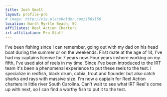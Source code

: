```yaml
---
title: Josh Small
layout: profile-pro
# image: http://via.placeholder.com/150x150
location: North Myrtle Beach, SC
affiliates: Reel Action Charters
irt-affiliation: Pro Staff
---
```


I’ve  been fishing since I can remember,  going out with my dad on his head boat during the summer or on the weekends.  First mate at the age of 14, I've had my captains license for 7 years now. Four years inshore working on my fifth, I've used alot of reels in my time. Since I've been introduced to the IRT team it's been a phenomenal experience to put these reels to the test. I specialize in redfish, black drum, cobia, trout and flounder but also catch sharks and rays with massive size. I'm now a captain for Reel Action charters in little river South Carolina. Can't wait to see what IRT Reel's come up with next, so I can find a worthy fish to put it to the test. 